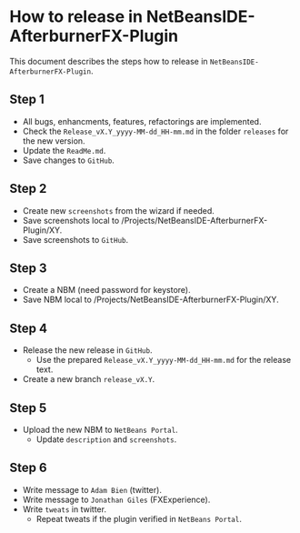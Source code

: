How to release in NetBeansIDE-AfterburnerFX-Plugin
===

This document describes the steps how to release in `NetBeansIDE-AfterburnerFX-Plugin`.  



Step 1
---

* All bugs, enhancments, features, refactorings are implemented.
* Check the `Release_vX.Y_yyyy-MM-dd_HH-mm.md` in the folder `releases` for the 
  new version.
* Update the `ReadMe.md`.
* Save changes to `GitHub`.



Step 2
---

* Create new `screenshots` from the wizard if needed.
* Save screenshots local to /Projects/NetBeansIDE-AfterburnerFX-Plugin/XY.
* Save screenshots to `GitHub`.



Step 3
---

* Create a NBM (need password for keystore).
* Save NBM local to /Projects/NetBeansIDE-AfterburnerFX-Plugin/XY.



Step 4
---

* Release the new release in `GitHub`.
    - Use the prepared `Release_vX.Y_yyyy-MM-dd_HH-mm.md` for the release text.
* Create a new branch `release_vX.Y`.



Step 5
---

* Upload the new NBM to `NetBeans Portal`.
    - Update `description` and `screenshots`.



Step 6
---

* Write message to `Adam Bien` (twitter).
* Write message to `Jonathan Giles` (FXExperience).
* Write `tweats` in twitter.
    - Repeat tweats if the plugin verified in `NetBeans Portal`.
